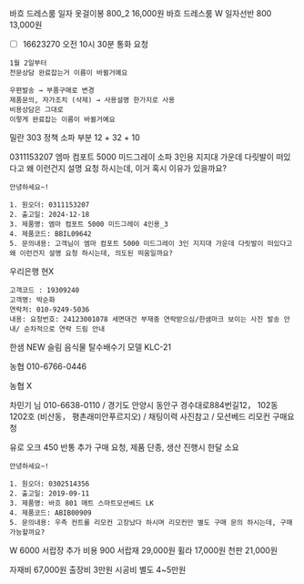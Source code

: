 바흐 드레스룸 일자 옷걸이봉 800_2	 16,000원
바흐 드레스룸 W 일자선반 800 13,000원

- [ ] 16623270 오전 10시 30분 통화 요청

```ad-note
1월 2일부터
전문상담 완료잡는거 이름이 바뀔거예요

우편발송 → 부품구매로 변경
제품문의, 자가조치 (삭제) → 사용설명 한가지로 사용
비용상담은 그대로
이렇게 완료잡는 이름이 바뀔거예요
```

밀란 303 
정책 소파
부분 12 + 32 + 10 





0311153207
엠마 컴포트 5000 미드그레이 소파 3인용 지지대 가운데 다릿발이 떠있다고 왜 이런건지 설명 요청 하시는데, 이거 혹시 이유가 있을까요?

```
안녕하세요~!

1. 원오더: 0311153207
2. 출고일: 2024-12-18
3. 제품명: 엠마 컴포트 5000 미드그레이 4인용_3
4. 제품코드: BBIL09642
5. 문의내용: 고객님이 엠마 컴포트 5000 미드그레이 3인 지지대 가운데 다릿발이 떠있다고 왜 이런건지 설명 요청 하시는데, 의도된 띄움일까요?
```


우리은행
현X



```
고객코드 : 19309240
고객명: 박순화
연락처: 010-9249-5036
내용: 요청번호: 24123001078 세면대건 부재중 연락받으심/한샘마크 보이는 사진 발송 안내/ 순차적으로 연락 드림 안내
```



한샘 NEW 슬림 음식물 탈수배수기 
모델 KLC-21 

농협
010-6766-0446


농협
X



차민기 님  010-6638-0110  / 경기도 안양시 동안구 경수대로884번길12， 102동 1202호 (비산동， 평촌래미안푸르지오) / 채팅이력 사진참고 / 모션베드 리모컨 구매요청



유로 오크 450 반통 추가 구매 요청, 제품 단종, 생산 진행시 한달 소요 



```
안녕하세요~!

1. 원오더: 0302514356
2. 출고일: 2019-09-11
3. 제품명: 바흐 801 매트 스마트모션베드 LK
4. 제품코드: ABIB00909
5. 문의내용: 우측 컨트롤 리모컨 고장났다 하시며 리모컨만 별도 구매 문의 하시는데, 구매 가능할까요?
```

W 6000 서랍장 추가 비용
900 서랍재 29,000원
휠라 17,000원
천판 21,000원

자재비 67,000원
출장비 3만원
시공비 별도 4~5만원


